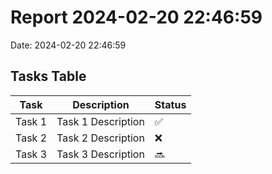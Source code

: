 

# Report 2024-02-20 22:46:59
Date: 2024-02-20 22:46:59
## Tasks Table
| Task | Description | Status |
|------|--------------|--------|
| Task 1 | Task 1 Description | ✅ |
| Task 2 | Task 2 Description | ❌ |
| Task 3 | Task 3 Description | 🔜 |
